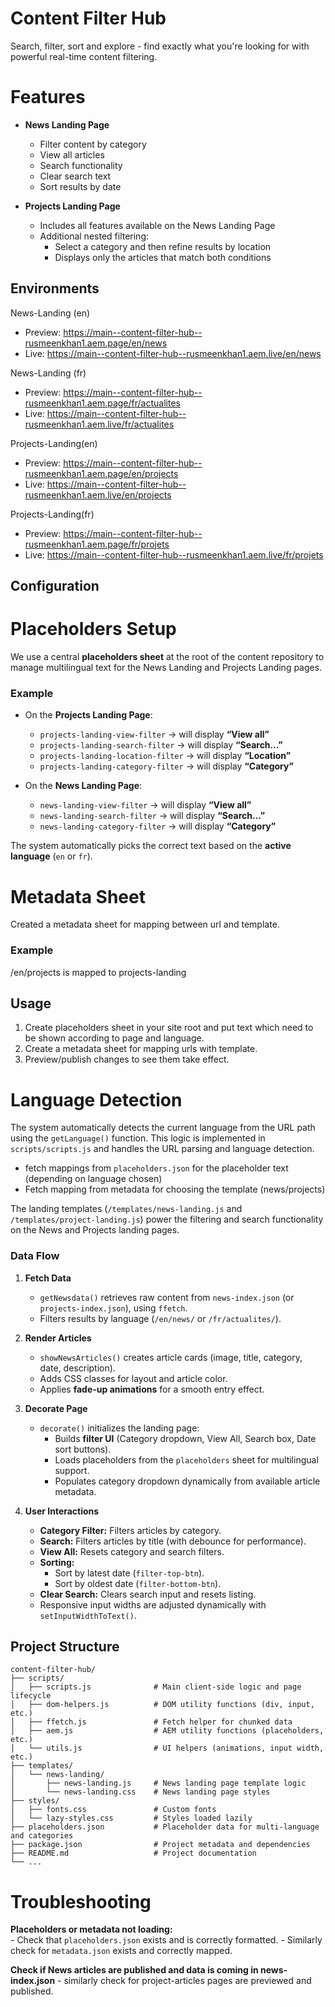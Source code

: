 # Content Filter Hub
 Search, filter, sort and explore - find exactly what you're looking for with powerful real-time content filtering. 

# Features
- **News Landing Page**  
  - Filter content by category  
  - View all articles  
  - Search functionality
  - Clear search text
  - Sort results by date  

- **Projects Landing Page**  
  - Includes all features available on the News Landing Page  
  - Additional nested filtering:  
    - Select a category and then refine results by location  
    - Displays only the articles that match both conditions  

## Environments

  News-Landing (en)
  - Preview: https://main--content-filter-hub--rusmeenkhan1.aem.page/en/news
  - Live: https://main--content-filter-hub--rusmeenkhan1.aem.live/en/news
    
   News-Landing (fr)
  - Preview: https://main--content-filter-hub--rusmeenkhan1.aem.page/fr/actualites
  - Live: https://main--content-filter-hub--rusmeenkhan1.aem.live/fr/actualites

  Projects-Landing(en)
  - Preview: https://main--content-filter-hub--rusmeenkhan1.aem.page/en/projects
  - Live: https://main--content-filter-hub--rusmeenkhan1.aem.live/en/projects

  Projects-Landing(fr)
  - Preview: https://main--content-filter-hub--rusmeenkhan1.aem.page/fr/projets
  - Live: https://main--content-filter-hub--rusmeenkhan1.aem.live/fr/projets

## Configuration

# Placeholders Setup
 We use a central **placeholders sheet** at the root of the content repository to manage multilingual text for the News Landing and Projects Landing pages.
### Example
- On the **Projects Landing Page**:  
  - `projects-landing-view-filter` → will display **“View all”**  
  - `projects-landing-search-filter` → will display **“Search…”**  
  - `projects-landing-location-filter` → will display **“Location”**  
  - `projects-landing-category-filter` → will display **“Category”**  

- On the **News Landing Page**:  
  - `news-landing-view-filter` → will display **“View all”**  
  - `news-landing-search-filter` → will display **“Search…”**  
  - `news-landing-category-filter` → will display **“Category”**  

The system automatically picks the correct text based on the **active language** (`en` or `fr`). 

# Metadata Sheet
  Created a metadata sheet for mapping between url and template. 
### Example
  /en/projects is mapped to projects-landing

## Usage
1. Create placeholders sheet in your site root and put text which need to be shown according to page and language.
2. Create a metadata sheet for mapping urls with template.
3. Preview/publish changes to see them take effect.

# Language Detection
The system automatically detects the current language from the URL path using the `getLanguage()` function. This logic is implemented in `scripts/scripts.js` and handles the URL parsing and language detection.
- fetch mappings from `placeholders.json` for the placeholder text (depending on language chosen)
- Fetch mapping from metadata for choosing the template (news/projects)

  
The landing templates (`/templates/news-landing.js` and `/templates/project-landing.js`) power the filtering and search functionality on the News and Projects landing pages.  
### Data Flow
1. **Fetch Data**  
   - `getNewsdata()` retrieves raw content from `news-index.json` (or `projects-index.json`), using `ffetch`.  
   - Filters results by language (`/en/news/` or `/fr/actualites/`).  

2. **Render Articles**  
   - `showNewsArticles()` creates article cards (image, title, category, date, description).  
   - Adds CSS classes for layout and article color.  
   - Applies **fade-up animations** for a smooth entry effect.  

3. **Decorate Page**  
   - `decorate()` initializes the landing page:  
     - Builds **filter UI** (Category dropdown, View All, Search box, Date sort buttons).  
     - Loads placeholders from the `placeholders` sheet for multilingual support.  
     - Populates category dropdown dynamically from available article metadata.  

4. **User Interactions**  
   - **Category Filter:** Filters articles by category.  
   - **Search:** Filters articles by title (with debounce for performance).  
   - **View All:** Resets category and search filters.  
   - **Sorting:**  
     - Sort by latest date (`filter-top-btn`).  
     - Sort by oldest date (`filter-bottom-btn`).  
   - **Clear Search:** Clears search input and resets listing.  
   - Responsive input widths are adjusted dynamically with `setInputWidthToText()`. 


## Project Structure

```
content-filter-hub/
├── scripts/
│   ├── scripts.js              # Main client-side logic and page lifecycle
│   ├── dom-helpers.js          # DOM utility functions (div, input, etc.)
│   ├── ffetch.js               # Fetch helper for chunked data
│   ├── aem.js                  # AEM utility functions (placeholders, etc.)
│   └── utils.js                # UI helpers (animations, input width, etc.)
├── templates/
│   └── news-landing/
│       ├── news-landing.js     # News landing page template logic
│       └── news-landing.css    # News landing page styles
├── styles/
│   ├── fonts.css               # Custom fonts
│   └── lazy-styles.css         # Styles loaded lazily
├── placeholders.json           # Placeholder data for multi-language and categories
├── package.json                # Project metadata and dependencies
├── README.md                   # Project documentation
└── ...
```

# Troubleshooting
**Placeholders or metadata not loading:**  
    - Check that `placeholders.json` exists and is correctly formatted.
    - Similarly check for `metadata.json` exists and correctly mapped.

**Check if News articles are published and data is coming in news-index.json**
    - similarly check for project-articles pages are previewed and published.


 

